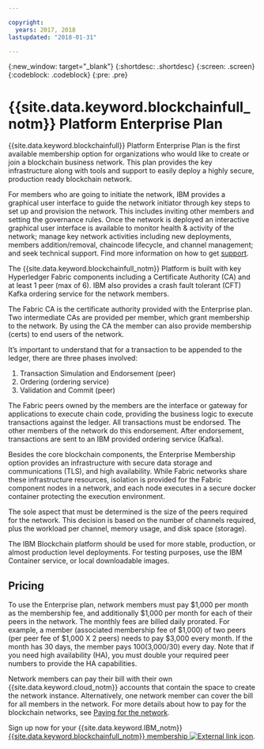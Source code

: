 ```yaml
---

copyright:
  years: 2017, 2018
lastupdated: "2018-01-31"

---
```


{:new_window: target="_blank"}
{:shortdesc: .shortdesc}
{:screen: .screen}
{:codeblock: .codeblock}
{:pre: .pre}

# {{site.data.keyword.blockchainfull_notm}} Platform Enterprise Plan

{{site.data.keyword.blockchainfull}} Platform Enterprise Plan is the first available membership option for organizations who would like to create or join a blockchain business network. This plan provides the key infrastructure along with tools and support to easily deploy a highly secure, production ready blockchain network.

For members who are going to initiate the network, IBM provides a graphical user interface to guide the network initiator through key steps to set up and provision the network. This includes inviting other members and setting the governance rules. Once the network is deployed an interactive graphical user interface is available to monitor health & activity of the network; manage key network activities including new deployments, members addition/removal, chaincode lifecycle, and channel management; and seek technical support. Find more information on how to get [support](ibmblockchain_support.html).

The {{site.data.keyword.blockchainfull_notm}} Platform is built with key Hyperledger Fabric components including a Certificate Authority (CA) and at least 1 peer (max of 6).  IBM also provides a crash fault tolerant (CFT) Kafka ordering service for the network members. 

The Fabric CA is the certificate authority provided with the Enterprise plan. Two intermediate CAs are provided per member, which grant membership to the network. By using the CA the member can also provide membership (certs) to end users of the network.

It’s important to understand that for a transaction to be appended to the ledger, there are three phases involved:  
1. Transaction Simulation and Endorsement (peer)
2. Ordering (ordering service)
3. Validation and Commit (peer)

The Fabric peers owned by the members are the interface or gateway for applications to execute chain code, providing the business logic to execute transactions against the ledger.  All transactions must be endorsed. The other members of the network do this endorsement. After endorsement,  transactions are sent to an IBM provided ordering service (Kafka).

Besides the core blockchain components, the Enterprise Membership option provides an infrastructure with secure data storage and communications (TLS), and high availability.  While Fabric networks share these infrastructure resources, isolation is provided for the Fabric component nodes in a network, and each node executes in a secure docker container protecting the execution environment.

The sole aspect that must be determined is the size of the peers required for the network. This decision is based on the number of channels required, plus the workload per channel, memory usage, and disk space (storage). 

The IBM Blockchain platform should be used for more stable, production, or almost production level deployments. For testing purposes, use the IBM Container service, or local downloadable images.

<!--- The Enterprise plan provides the ordering service and CA. The membership fee is $1,000, and a per peer fee of $1,000 that is associated with the network. If you want to have high availability (HA), you must purchase an additional peer to provide the HA capabilities. For example, one organization (associated membership fee of $1,000) of two peers ($1,000 X 2 peers) with HA ($1,000 X 2 HA peers) requires a monthly charge of $5,000.  --->

## Pricing  
To use the Enterprise plan, network members must pay $1,000 per month as the membership fee, and additionally $1,000 per month for each of their peers in the network.  The monthly fees are billed daily prorated.  For example, a member (associated membership fee of $1,000) of two peers (per peer fee of $1,000 X 2 peers) needs to pay $3,000 every month.  If the month has 30 days, the member pays $100 ($3,000/30) every day.  Note that if you need high availability (HA), you must double your required peer numbers to provide the HA capabilities.

Network members can pay their bill with their own {{site.data.keyword.cloud_notm}} accounts that contain the space to create the network instance.  Alternatively, one network member can cover the bill for all members in the network.  For more details about how to pay for the blockchain networks, see [Paying for the network](howto/pay_for_the_network.html).  

Sign up now for your {{site.data.keyword.IBM_notm}} [{{site.data.keyword.blockchainfull_notm}} membership ![External link icon](images/external_link.svg "External link icon")](https://console.bluemix.net/catalog/services/blockchain?env_id=ibm:yp:us-south&taxonomyNavigation=apps).
